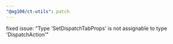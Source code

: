 ```yaml
---
"@ag108/ct-utils": patch
---
```


fixed issue: "Type 'SetDispatchTabProps' is not assignable to type 'DispatchAction<Tab>'"
